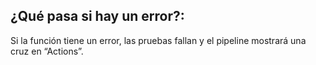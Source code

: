 ## ¿Qué pasa si hay un error?:

Si la función tiene un error, las pruebas fallan y el pipeline mostrará una cruz en “Actions”.
